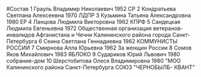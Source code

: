 #Состав
1 Грауль Владимир Николаевич 1952 СР
2 Кондратьева Светлана Алексеевна 1970 ЛДПР
3 Кузьмина Татьяна Александровна 1980 ЕР
4 Ланцова Людмила Викторовна 1962 КПРФ
5 Сандецкая Людмила Евгеньевна 1972 Общественная организация ветеранов-инвалидов Афганистана и Чечни Калининского района города Санкт-Петербурга
6 Сеина Светлана Геннадиевна 1962 КОММУНИСТЫ РОССИИ
7 Смирнова Алла Юрьевна 1962 За женщин России
8 Сомов Яков Михайлович 1983 ЯБЛОКО
9 Судариков Юрий Львович 1980 собрание-дом
10 Шерстобитова Олеся Владимировна 1980 \"МОО Калининского района Санкт-Петербурга СОЮЗ \"ЧЕРНОБЫЛБ- КВАНТ\"
